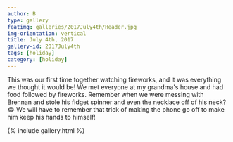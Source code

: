 ```yaml
---
author: B
type: gallery
featimg: galleries/2017July4th/Header.jpg
img-orientation: vertical
title: July 4th, 2017
gallery-id: 2017July4th
tags: [holiday]
category: [holiday]
---
```

This was our first time together watching fireworks, and it was everything we thought it would be! We met everyone at my grandma's house and had food followed by fireworks. Remember when we were messing with Brennan and stole his fidget spinner and even the necklace off of his neck? 😂 We will have to remember that trick of making the phone go off to make him keep his hands to himself! 
<br>

{% include gallery.html %}